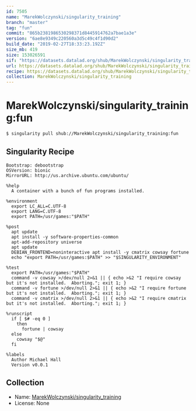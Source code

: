 ```yaml
---
id: 7505
name: "MarekWolczynski/singularity_training"
branch: "master"
tag: "fun"
commit: "865b2381986530298371d8445914762a7bae1a3e"
version: "6ae8e9349c220560a3d5c49c4f1d90d2"
build_date: "2019-02-27T18:33:23.192Z"
size_mb: 419
size: 153026591
sif: "https://datasets.datalad.org/shub/MarekWolczynski/singularity_training/fun/2019-02-27-865b2381-6ae8e934/6ae8e9349c220560a3d5c49c4f1d90d2.simg"
url: https://datasets.datalad.org/shub/MarekWolczynski/singularity_training/fun/2019-02-27-865b2381-6ae8e934/
recipe: https://datasets.datalad.org/shub/MarekWolczynski/singularity_training/fun/2019-02-27-865b2381-6ae8e934/Singularity
collection: MarekWolczynski/singularity_training
---
```


# MarekWolczynski/singularity_training:fun

```bash
$ singularity pull shub://MarekWolczynski/singularity_training:fun
```

## Singularity Recipe

```singularity
Bootstrap: debootstrap
OSVersion: bionic
MirrorURL: http://us.archive.ubuntu.com/ubuntu/

%help
  A container with a bunch of fun programs installed.

%environment
  export LC_ALL=C.UTF-8
  export LANG=C.UTF-8
  export PATH=/usr/games:"$PATH"

%post
  apt update
  apt install -y software-properties-common
  apt-add-repository universe
  apt update
  DEBIAN_FRONTEND=noninteractive apt install -y cmatrix cowsay fortune 
  echo "export PATH=/usr/games:$PATH" >> "$SINGULARITY_ENVIRONMENT"

%test
  export PATH=/usr/games:"$PATH"
  command -v cowsay >/dev/null 2>&1 || { echo >&2 "I require cowsay but it's not installed.  Aborting."; exit 1; }
  command -v fortune >/dev/null 2>&1 || { echo >&2 "I require fortune but it's not installed.  Aborting."; exit 1; }
  command -v cmatrix >/dev/null 2>&1 || { echo >&2 "I require cmatrix but it's not installed.  Aborting."; exit 1; }

%runscript
  if [ $# -eq 0 ]
    then
      fortune | cowsay
  else
    cowsay "$@"
  fi

%labels
  Author Michael Hall
  Version v0.0.1
```

## Collection

 - Name: [MarekWolczynski/singularity_training](https://github.com/MarekWolczynski/singularity_training)
 - License: None

